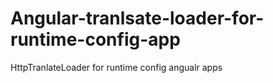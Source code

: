 # Angular-tranlsate-loader-for-runtime-config-app
HttpTranlateLoader for runtime config angualr apps
